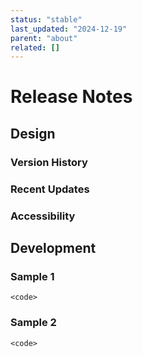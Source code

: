 ```yaml
---
status: "stable"
last_updated: "2024-12-19"
parent: "about"
related: []
---
```


# Release Notes

## Design

### Version History

### Recent Updates

### Accessibility

## Development

### Sample 1

```
<code>
```

### Sample 2

```
<code>
```
